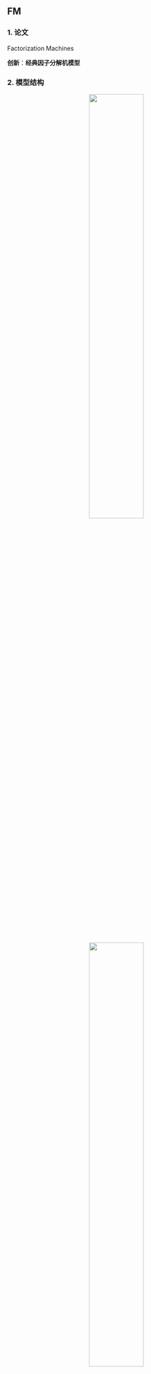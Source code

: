 ## FM

### 1. 论文
Factorization Machines

**创新**：**经典因子分解机模型**  



### 2. 模型结构

<div align=center><img src="https://cdn.jsdelivr.net/gh/BlackSpaceGZY/cdn/img/tf_15.png" width="50%;" style="float:center"/></div>

<div align=center><img src="https://cdn.jsdelivr.net/gh/BlackSpaceGZY/cdn/img/tf_16.png" width="50%;" style="float:center"/></div>



### 3. 实验数据集

采用Criteo数据集进行测试。数据集的处理见`../data_process`文件，主要分为：

1. 考虑到Criteo文件过大，因此可以通过`read_part`和`sample_sum`读取部分数据进行测试；
2. 对缺失数据进行填充；
3. 对密集数据`I1-I13`进行离散化分桶（bins=100），对稀疏数据`C1-C26`进行重新编码`LabelEncoder`；
4. 整理得到`feature_columns`；
5. 切分数据集，最后返回`feature_columns, (train_X, train_y), (test_X, test_y)`；



### 4. 模型API

```python
class FM_Layer(Layer):
    def __init__(self, feature_columns, k, w_reg=1e-6, v_reg=1e-6):
        """
        Factorization Machines
        :param feature_columns: A list. sparse column feature information.
        :param k: the latent vector
        :param w_reg: the regularization coefficient of parameter w
        :param v_reg: the regularization coefficient of parameter v
        """
```



### 5. 实验超参数

- file：Criteo文件；
- read_part：是否读取部分数据，`True`；
- sample_num：读取部分时，样本数量，`1000000`；
- test_size：测试集比例，`0.2`；
- 
- k：隐因子，`8`；
- dnn_dropout：Dropout， `0.5`；
- hidden_unit：DNN的隐藏单元，`[256, 128, 64]`；
- 
- learning_rate：学习率，`0.001`；
- batch_size：`4096`；
- epoch：`10`；



### 6. 实验结果

1. 采用Criteo数据集中前`500w`条数据，最终测试集的结果为：`AUC: 0.778358, loss: 0.4765`；
2. 采用Criteo数据集全部内容：
   - 单个Epoch运行时间【GPU：Tesla V100S-PCI】：320s；
   - 测试集结果：`AUC: 0.800745, loss: 0.4650`；

